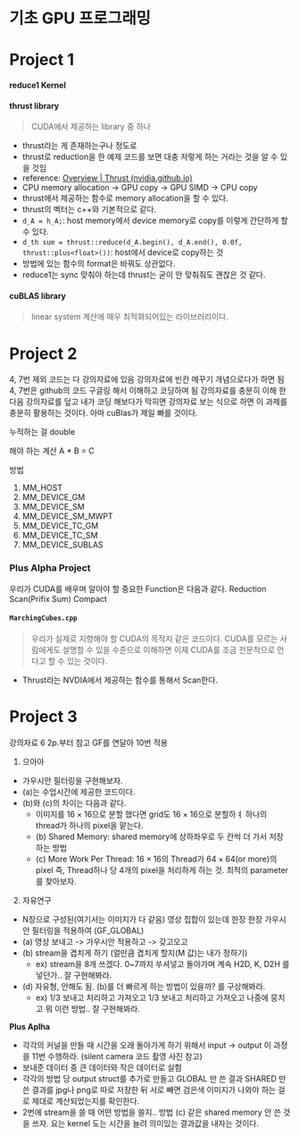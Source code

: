 # 기초 GPU 프로그래밍

# Project 1

#### reduce1 Kernel
#### thrust library
> CUDA에서 제공하는 library 중 하나 

- thrust라는 게 존재하는구나 정도로
- thrust로 reduction을 한 예제 코드를 보면 대충 저렇게 하는 거라는 것을 알 수 있을 것임
- reference: [Overview | Thrust (nvidia.github.io)](https://nvidia.github.io/cccl/thrust/)
- CPU memory allocation -> GPU copy -> GPU SIMD -> CPU copy
- thrust에서 제공하는 함수로 memory allocation을 할 수 있다.
- thrust의 벡터는 c++와 기본적으로 같다.
- `d_A = h_A;`: host memory에서 device memory로 copy를 이렇게 간단하게 할 수 있다.
- `d_th sum = thrust::reduce(d_A.begin(), d_A.end(), 0.0f, thrust::plus<float>())`: host에서 device로 copy하는 것
- 방법에 있는 함수의 format은 바꿔도 상관없다.
- reduce1는 sync 맞춰야 하는데 thrust는 굳이 안 맞춰줘도 괜찮은 것 같다.

#### cuBLAS library
> linear system 계산에 매우 최적화되어있는 라이브러리이다.

# Project 2

4, 7번 제외 코드는 다 강의자료에 있음
강의자료에 빈칸 메꾸기 개념으로다가 하면 됨
4, 7번은 github의 코드 구글링 해서 이해하고 코딩하며 됨
강의자료를 충분히 이해 한 다음 강의자료를 덮고 내가 코딩 해보다가 막히면 강의자료 보는 식으로 하면 이 과제를 충분히 활용하는 것이다.
아마 cuBlas가 제일 빠를 것이다.

누적하는 걸 double

해야 하는 계산
	A * B = C

방법
1. MM_HOST
2. MM_DEVICE_GM
3. MM_DEVICE_SM
4. MM_DEVICE_SM_MWPT
5. MM_DEVICE_TC_GM
6. MM_DEVICE_TC_SM
7. MM_DEVICE_SUBLAS

### Plus Alpha Project

우리가 CUDA를 배우며 알아야 할 중요한 Function은 다음과 같다.
Reduction
Scan(Prifix Sum)
Compact

#### `MarchingCubes.cpp`
> 우리가 실제로 지향해야 할 CUDA의 목적지 같은 코드이다. CUDA를 모르는 사람에게도 설명할 수 있을 수준으로 이해하면 이제 CUDA를 조금 전문적으로 안다고 할 수 있는 것이다.
- Thrust라는 NVDIA에서 제공하는 함수를 통해서 Scan한다.

# Project 3

강의자료 6 2p.부터 참고
GF를 연달아 10번 적용

1. 으아아
- 가우시안 필터링을 구현해보자.
- (a)는 수업시간에 제공한 코드이다.
- (b)와 (c)의 차이는 다음과 같다.
	- 이미지를 $16 \times 16$으로 분할 했다면 grid도 $16 \times 16$으로 분할하ㅕ 하나의 thread가 하나의 pixel을 맡는다.
	- (b) Shared Memory:
		shared memory에 상하좌우로 두 칸씩 더 가서 저장하는 방법
	- (c) More Work Per Thread:
		$16 \times 16$의 Thread가 $64 \times 64$(or more)의 pixel 즉, Thread하나 당 4개의 pixel을 처리하게 하는 것. 최적의 parameter를 찾아보자.

2. 자유연구
- N장으로 구성된(여기서는 이미지가 다 같음) 영상 집합이 있는데 한장 한장 가우시안 필터링을 적용하여 (GF_GLOBAL)
- (a) 영상 보내고 -> 가우시안 적용하고 -> 갖고오고
- (b) stream을 겹치게 하기 (얼만큼 겹치게 할지(M 값)는 내가 정하기)
	- ex) stream을 8개 쓰겠다. 0~7까지 쑤셔넣고 돌아가며 계속 H2D, K, D2H 를 넣던가.. 잘 구현해봐라.
- (d) 자유형, 안해도 됨. (b)를 더 빠르게 하는 방법이 있을까? 를 구상해봐라.
	- ex) 1/3 보내고 처리하고 가져오고 1/3 보내고 처리하고 가져오고 나중에 뭉치고 뭐 이런 방법.. 잘 구현해봐라.

**Plus Aplha**
- 각각의 커널을 만들 때 시간을 오래 돌아가게 하기 위해서 input -> output 이 과정을 11번 수행하라. (silent camera 코드 촬영 사진 참고)
- 보내준 데이터 중 큰 데이터와 작은 데이터로 실험
- 각각의 방법 당 output struct를 추가로 만들고 GLOBAL 만 쓴 결과 SHARED 만 쓴 결과를 jpg나 png로 따로 저장한 뒤 서로 빼면 검은색 이미지가 나와야 하는 걸로 제대로 계산되었는지를 확인한다.
- 2번에 stream을 쓸 때 어떤 방법을 쓸지.. 방법 (c) 같은 shared memory 안 쓴 것을 쓰자. 요는 kernel 도는 시간을 늘려 의미있는 결과값을 내자는 것이다.

